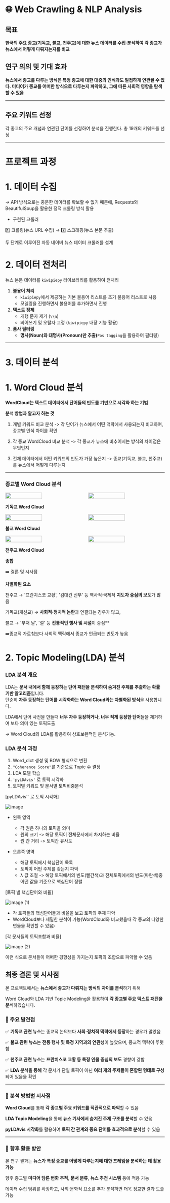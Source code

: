 # 🌐 Web Crawling & NLP Analysis



## 목표

**한국의 주요 종교(기독교, 불교, 천주교)에 대한 뉴스 데이터를 수집·분석하여 각 종교가 뉴스에서 어떻게 다뤄지는지를 비교**



## 연구 의의 및 기대 효과


**뉴스에서 종교를 다루는 방식은 특정 종교에 대한 대중의 인식과도 밀접하게 연관될 수 있다. 미디어가 종교를 어떠한 방식으로 다루는지 파악하고, 그에 따른 사회적 영향을 탐색할 수 있음**

---

## 주요 키워드 선정
각 종교의 주요 개념과 연관된 단어를 선정하여 분석을 진행한다.  총 19개의 키워드를 선정



---

# **프로젝트 과정**

# 1. 데이터 수집

→ API 방식으로는 충분한 데이터를 확보할 수 없기 때문에, Requests와 BeautifulSoup을 활용한 정적 크롤링 방식 활용

- 구현된 크롤러

1️⃣ 크롤링(뉴스 URL 수집) → 2️⃣ 스크래핑(뉴스 본문 추출)

두 단계로 이루어진 자동 네이버 뉴스 데이터 크롤러를 설계


# 2. 데이터 전처리

뉴스 본문 데이터를 `kiwipiepy` 라이브러리를 활용하여 전처리

1. **불용어 처리**
    - `kiwipiepy`에서 제공하는 기본 불용어 리스트를 초기 불용어 리스트로 사용
    - 모델링을 진행하면서 불용어를 추가하면서 진행
2. **텍스트 정제**
    - 개행 문자 제거 (`\\n`)
    - 띄어쓰기 및 오탈자 교정 (`kiwipiepy` 내장 기능 활용)
3. **품사 필터링** 
    - **명사(Noun)와 대명사(Pronoun)만 추출(**`Pos tagging`을 활용하여 필터링)

---

# 3. 데이터 분석

# 1. **Word Cloud 분석**


**WordCloud는 텍스트 데이터에서 단어들의 빈도를 기반으로 시각화 하는 기법**

**분석 방법과 알고자 하는 것**

1. 개별 키워드 비교 분석 -> 각 단어가 뉴스에서 어떤 맥락에서 사용되는지 비교하여, 종교별 인식 차이를 확인

2. 각 종교 WordCloud 비교 분석 -> 각 종교가 뉴스에 비추어지는 방식의 차이점은 무엇인지

3. 전체 데이터에서 어떤 키워드의 빈도가 가장 높은지 -> 종교(기독교, 불교, 천주교)를 뉴스에서 어떻게 다루는지 






---


### **종교별 Word Cloud 분석**




<div style="display: flex; justify-content: space-between;">
    <img src="https://github.com/user-attachments/assets/3247fde7-1f7f-402a-b8e5-a9e6843d9193" style="width: 48%;">
    <img src="https://github.com/user-attachments/assets/429b699e-1a59-44a3-a637-663511b323b9" style="width: 48%;">
</div>







**기독교 Word Cloud**




<div style="display: flex; justify-content: space-between;">
    <img src="https://github.com/user-attachments/assets/071a4325-80d5-4523-8131-dd48630fb047" style="width: 48%;">
    <img src="https://github.com/user-attachments/assets/4c207f68-6448-4dbd-b5c4-a5c63b5f58cb" style="width: 48%;">
</div>



**불교 Word Cloud**




<div style="display: flex; justify-content: space-between;">
    <img src="https://github.com/user-attachments/assets/fd879ce9-9f2f-4a1a-a553-1390059b0ecf" style="width: 48%;">
    <img src="https://github.com/user-attachments/assets/a2e0ef80-06aa-48f4-9fb9-14b9c95dcbdc" style="width: 48%;">
</div>

**천주교 Word Cloud**





 **종합**


➡️ 결론 및 시사점

**차별화된 요소**

천주교 → '프란치스코 교황', '김대건 신부' 등 역사적·국제적 **지도자 중심의 보도**가 많음 

기독교(개신교) → **사회적·정치적 논란**과 연결되는 경우가 많고, 

 불교 → '부처 날', '절' 등 **전통적인 행사 및 시설**이 중심**



➡️종교적 가르침보다 사회적 맥락에서 종교가 언급되는 빈도가 높음



# 2. Topic Modeling(LDA) 분석

### LDA 분석 개요
LDA는 **문서 내에서 함께 등장하는 단어 패턴을 분석하여 숨겨진 주제를 추출하는 확률 기반 알고리즘**입니다.  
단순히 **자주 등장하는 단어를 시각화하는 Word Cloud와는 차별화된 방식**을 사용합니다.   


LDA에서 단어 사전을 만들때 **너무 자주 등장하거나, 너무 적게 등장한 단어**들을 제거하여 보다 의미 있는 토픽도출

→ Word Cloud와 LDA를 활용하여 상호보완적인 분석가능.


###  **LDA 분석 과정**

1. Word_dict 생성 및 BOW 형식으로 변환
2. `"Coherence Score"`를 기준으로 Topic 수 결정
3. LDA 모델 학습
4. `'pyLDAvis'` 로 토픽 시각화
5. 토픽별 키워드 및 문서별 토픽비중분석

[pyLDAvis'` 로 토픽 시각화]

![image](https://github.com/user-attachments/assets/2e3191f5-6067-474d-9dce-76a1e566091b)

- 왼쪽 영역
    - 각 원은 하나의 토픽을 의미
    - 원의 크기 -> 해당 토픽이 전체문서에서 차지하는 비율    
    - 원 간 거리 -> 토픽간 유사도

    
- 오른쪽 영역
    - 해당 토픽에서 핵심단어 목록
    - 토픽이 어떤 주제를 갖는지 파악
    - λ 값 조절 -> 해당 토픽에서의 빈도(빨간색)과 전체토픽에서의 빈도(파란색)중 어떤 값을 기준으로 핵심단어 정렬

[토픽 별 핵심단어와 비율]

![image (1)](https://github.com/user-attachments/assets/7b4ca0b4-0a7e-4fb8-9842-998a6782d1c5)

- 각 토픽들의 핵심단어들과 비율을 보고 토픽의 주제 파악
- WordCloud보다 세밀한 분석이 가능(WordCloud와 비교했을때 각 종교의 다양한 면들을 확인할 수 있음)

[각 문서들의 토픽조합과 비율]

![image (2)](https://github.com/user-attachments/assets/a3daf2f8-8787-4ff8-870f-50f29e4d1b9c)

이런 식으로 문서들이 어떠한 경향성을 가지는지 토픽의 조합으로 파악할 수 있음


## 최종 결론 및 시사점

본 프로젝트에서는 **뉴스에서 종교가 다뤄지는 방식의 차이를 분석**하기 위해

Word Cloud와 LDA 기반 Topic Modeling을 활용하여 **각 종교별 주요 텍스트 패턴을 분석**하였습니다.

### **🔹 주요 발견점**

✅ **기독교 관련 뉴스**는 종교적 논의보다 **사회·정치적 맥락에서 등장**하는 경우가 많았음

✅ **불교 관련 뉴스**는 **전통 행사 및 특정 지역과의 연관성**이 높았으며, 종교적 맥락이 뚜렷함

✅ **천주교 관련 뉴스**는 **프란치스코 교황 등 특정 인물 중심의 보도** 경향이 강함

✅ **LDA 분석을 통해** 각 문서가 단일 토픽이 아닌 **여러 개의 주제들이 혼합된 형태로 구성**되어 있음을 확인

---

### **🔹 분석 방법별 시사점**

**Word Cloud**를 통해 **각 종교별 주요 키워드를 직관적으로 파악**할 수 있음

**LDA Topic Modeling**을 통해 **뉴스 기사에서 숨겨진 주제 구조를 분석**할 수 있음

**pyLDAvis 시각화**를 활용하여 **토픽 간 관계와 중요 단어를 효과적으로 분석**할 수 있음

---

### **🔹 향후 활용 방안**

본 연구 결과는 **뉴스가 특정 종교를 어떻게 다루는지에 대한 프레임을 분석하는 데 활용 가능**

향후 종교별 **미디어 담론 변화 추적**, **문서 분류**, **뉴스 추천 시스템** 등에 적용 가능

데이터 수집 범위를 확장하고, 사회·문화적 요소를 추가 분석하면 더욱 정교한 결과 도출 가능
